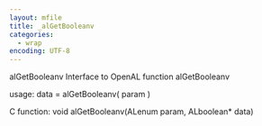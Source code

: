 ```yaml
---
layout: mfile
title: _alGetBooleanv
categories:
  - wrap
encoding: UTF-8
---
```


alGetBooleanv  Interface to OpenAL function alGetBooleanv

usage:  data = alGetBooleanv( param )

C function:  void alGetBooleanv(ALenum param, ALboolean\* data)